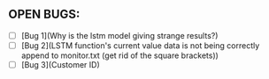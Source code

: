 ## OPEN BUGS:
- [ ] [Bug 1](Why is the lstm model giving strange results?)
- [ ] [Bug 2](LSTM function's current value data is not being correctly append to monitor.txt (get rid of the square brackets))
- [ ] [Bug 3](Customer ID)